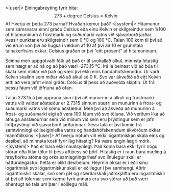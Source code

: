 <|user|>
Einingabreyting fyrir hita:
$$273 + \text{degree Celsius} = \text{Kelvin}$$
Af Hverju er þetta $273$ þarna? Hvaðan kemur það?
<|system|>
Hitamunur sem samsvarar einni gráðu Celsíus eða einu Kelvin er skilgreindur sem 1/100 af hitamuninum á frostmarki og suðumarki vatns við sjávarborð jarðar. Þessir punktar eru skilgreindir sem 0 °C og 100 °C. Talan 100 kom til því að við erum vön því að hugsa í veldum af 10 af því að 10 er grunntala talnakerfisins okkar. Celsíus gráðan er því “eitt prósent” af hitamuninum.

Seinna meir uppgötvaði fólk að það er til svokallað alkul, minnsta hitastig sem hægt er að ná og að það væri -273.15 °C. Þá lá beinast við að búa til skala sem miðar við það og væri því ekki eins handahófskenndur. Úr varð Kelvin skalinn sem miðar við að alkul sé 0 K. Svo var ákveðið að eitt Kelvin ætti að vera jafnt einni gráðu Celsíus til þess að auðvelda skiptin. Út frá þessu fáum við jöfnuna að ofan.

Talan 273.15 á því uppruna sinn í því að munurinn á alkuli og frostmarki vatns við valdar aðstæður er 2.7315 sinnum stærri en munurinn á frost- og suðumarki vatns við sömu aðstæður. Með því að ákveða að munurinn á frost- og suðumarki eigi að vera 100 fáum við svo töluna. Við verðum líka að athuga aðstæðurnar sem við miðum við sem eru þrýstingur sem er jafn loftþrýstingi við sjávarborð jarðarinnar. Þessi tala er því komin frá samtvinningi eðliseiginleika vatns og handahófskenndum ákvörðum okkar mannfólksins.
<|user|>
Af hverju notum við ekki lógaritmískan skala eins og desibel, að minnsta kosti fyrir lág hitastig? Þá væru engin lægri mörk.
<|system|>
Það er bara ekki nauðsynlegt. Það koma bara ekki fyrir nógu stórar eða litlar tölur til þess að þess sé þörf. Hitastig er í raun bara mæling á hreyfiorku atóma og orka samlagningarhæf svo línulegur skali er náttúrulegastur. Þetta er ólíkt desibelum. Heyrnin okkar er í eðli sínu lógaritmísk svo lógaritmískur skali er eðlilegur í því samhengi. Aðrir lógaritmískir skalar, svo sem pH og stærðarskali jaðrskjálfta eru lógaritmískir af því að tölurnar sem kæmu fyrir annars eru svo stórar að það væri óhentugt að tala um þær í eðlilegu máli.
